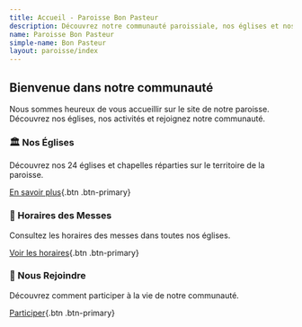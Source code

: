 ```yaml
---
title: Accueil - Paroisse Bon Pasteur
description: Découvrez notre communauté paroissiale, nos églises et nos activités.
name: Paroisse Bon Pasteur
simple-name: Bon Pasteur
layout: paroisse/index
---
```


## Bienvenue dans notre communauté

Nous sommes heureux de vous accueillir sur le site de notre paroisse. Découvrez nos églises, nos activités et rejoignez notre communauté.

### 🏛️ Nos Églises
Découvrez nos 24 églises et chapelles réparties sur le territoire de la paroisse.

[En savoir plus](/eglises){.btn .btn-primary}

### 📅 Horaires des Messes
Consultez les horaires des messes dans toutes nos églises.

[Voir les horaires](/infos/messes-horaires){.btn .btn-primary}

### 🤝 Nous Rejoindre
Découvrez comment participer à la vie de notre communauté.

[Participer](/demandes/rejoindre-groupe){.btn .btn-primary}
